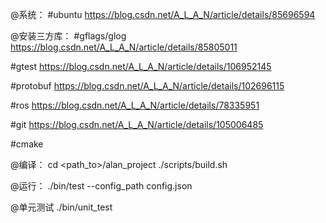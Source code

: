 @系统：
#ubuntu
https://blog.csdn.net/A_L_A_N/article/details/85696594

@安装三方库：
#gflags/glog
https://blog.csdn.net/A_L_A_N/article/details/85805011

#gtest
https://blog.csdn.net/A_L_A_N/article/details/106952145

#protobuf
https://blog.csdn.net/A_L_A_N/article/details/102696115

#ros
https://blog.csdn.net/A_L_A_N/article/details/78335951

#git
https://blog.csdn.net/A_L_A_N/article/details/105006485

#cmake

@编译：
cd <path_to>/alan_project
./scripts/build.sh

@运行：
./bin/test --config_path config.json

@单元测试
./bin/unit_test
